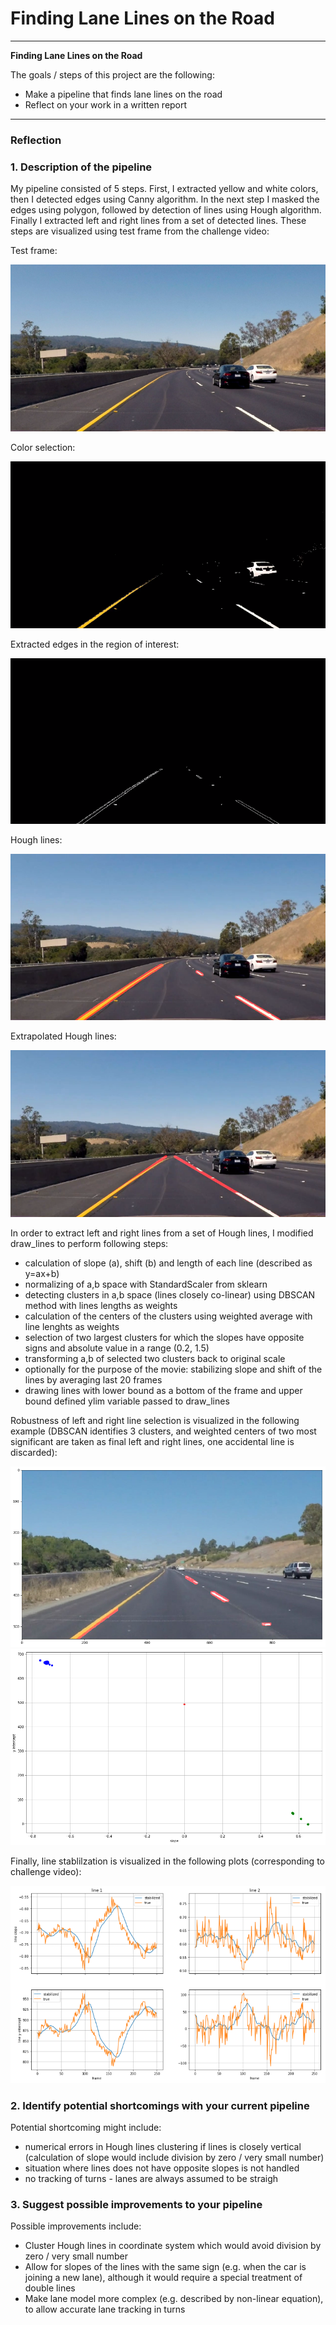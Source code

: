 # **Finding Lane Lines on the Road** 

---

**Finding Lane Lines on the Road**

The goals / steps of this project are the following:
* Make a pipeline that finds lane lines on the road
* Reflect on your work in a written report


[//]: # (Image References)

[image1]: ./examples/grayscale.jpg "Grayscale"
[test_frame]: ./writeup_images/test_frame.PNG "Test frame"
[colors]: ./writeup_images/colors.PNG "Colors selection"
[edges]: ./writeup_images/edges.PNG "Edges"
[hough]: ./writeup_images/hough.PNG "Hough lines"
[extrapolated]: ./writeup_images/extrapolated.PNG "Extrapolated lines"
[hough2]: ./writeup_images/hough_lines.png "Hough lines2"
[hough2_groups]: ./writeup_images/hough_lines_groups.png "Clustered Hough lines"
[stabilized]: ./writeup_images/stabilized.PNG "Stabilization"

---

### Reflection

### 1. Description of the pipeline

My pipeline consisted of 5 steps. First, I extracted yellow and white colors, then I detected edges using Canny algorithm. In the next step I masked the edges using polygon, followed by detection of lines using Hough algorithm. Finally I extracted left and right lines from a set of detected lines. These steps are visualized using test frame from the challenge video:

Test frame:

![alt text][test_frame]

Color selection:

![alt text][colors]

Extracted edges in the region of interest:

![alt text][edges]

Hough lines:

![alt text][hough]

Extrapolated Hough lines:

![alt text][extrapolated]

In order to extract left and right lines from a set of Hough lines, I modified draw_lines to perform following steps:
- calculation of slope (a), shift (b) and length of each line (described as y=ax+b)
- normalizing of a,b space with StandardScaler from sklearn
- detecting clusters in a,b space (lines closely co-linear) using DBSCAN method with lines lengths as weights
- calculation of the centers of the clusters using weighted average with line lenghts as weights
- selection of two largest clusters for which the slopes have opposite signs and absolute value in a range (0.2, 1.5)
- transforming a,b of selected two clusters back to original scale
- optionally for the purpose of the movie: stabilizing slope and shift of the lines by averaging last 20 frames
- drawing lines with lower bound as a bottom of the frame and upper bound defined ylim variable passed to draw_lines

Robustness of left and right line selection is visualized in the following example (DBSCAN identifies 3 clusters, and weighted centers of two most significant are taken as final left and right lines, one accidental line is discarded):

![alt text][hough2]
![alt text][hough2_groups]

Finally, line stablilzation is visualized in the following plots (corresponding to challenge video):

![alt text][stabilized]


### 2. Identify potential shortcomings with your current pipeline

Potential shortcoming might include:

- numerical errors in Hough lines clustering if lines is closely vertical (calculation of slope would include division by zero / very small number)
- situation where lines does not have opposite slopes is not handled
- no tracking of turns - lanes are always assumed to be straigh

### 3. Suggest possible improvements to your pipeline

Possible improvements include:

- Cluster Hough lines in coordinate system which would avoid division by zero / very small number
- Allow for slopes of the lines with the same sign (e.g. when the car is joining a new lane), although it would require a special treatment of double lines
- Make lane model more complex (e.g. described by non-linear equation), to allow accurate lane tracking in turns
